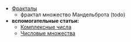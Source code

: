 - [Фракталы](https://ddiagilevv.github.io/sa/math/pages/m-testttt/множество%20мандельброта%201cb40e1cc3bf808a8507c632ed233863.html)
  - фрактал множество Мандельброта (todo)
- **вспомогательные статьи:**
  - [Комплексные числа](https://ddiagilevv.github.io/sa/math/pages/комплексные.html)
  - [Числовые множества](https://ddiagilevv.github.io/sa/math/pages/числа/index.html)
